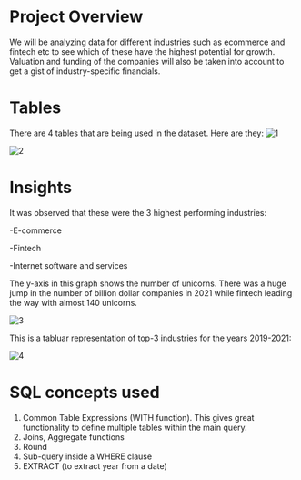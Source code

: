 # Project Overview
We will be analyzing data for different industries such as ecommerce and fintech etc to see which of these have the highest potential for growth. Valuation and funding of the companies will also be taken into account to get a gist of industry-specific financials. 

# Tables
There are 4 tables that are being used in the dataset. Here are they:
![1](https://github.com/UzairSohail705/analyzing-unicorn-companies/assets/137323836/bd196c7d-f320-40a9-af99-290c6700ff47)

![2](https://github.com/UzairSohail705/analyzing-unicorn-companies/assets/137323836/ab0fce98-d12a-4ed9-b46b-8d48e21170a1)




# Insights
It was observed that these were the 3 highest performing industries:

-E-commerce

-Fintech

-Internet software and services

The y-axis in this graph shows the number of unicorns. There was a huge jump in the number of billion dollar companies in 2021 while fintech leading the way with almost 140 unicorns. 


![3](https://github.com/UzairSohail705/analyzing-unicorn-companies/assets/137323836/9076ac27-6bf9-437e-8802-c54e750ed204)

This is a tabluar representation of top-3 industries for the years 2019-2021:

![4](https://github.com/UzairSohail705/analyzing-unicorn-companies/assets/137323836/7a197312-8903-4c5c-89cc-7c9c66d1513a)

# SQL concepts used

1. Common Table Expressions (WITH function). This gives great functionality to define multiple tables within the main query.
2. Joins, Aggregate functions
3. Round
4. Sub-query inside a WHERE clause
5. EXTRACT (to extract year from a date)
